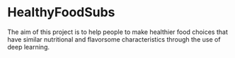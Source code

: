 # HealthyFoodSubs

The aim of this project is to help people to make healthier food choices that have similar nutritional and flavorsome characteristics through the use of deep learning. 